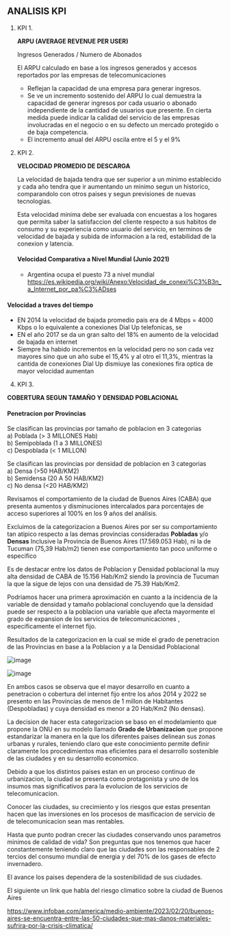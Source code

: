 ## ANALISIS KPI

1. KPI 1.

   **ARPU (AVERAGE REVENUE PER USER)**  

   Ingresos Generados / Numero de Abonados

    El ARPU calculado en base a los ingresos generados y accesos reportados por las empresas de telecomunicaciones 

   - Reflejan la capacidad de una empresa para generar ingresos.
   - Se ve un incremento sostenido del ARPU lo cual demuestra la capacidad de generar ingresos por cada usuario o abonado independiente de la cantidad de usuarios que        presente. En cierta medida puede indicar la calidad del servicio de las empresas involucradas en el negocio o en su defecto un mercado protegido o de baja              competencia.
   - El incremento anual del ARPU oscila entre el 5 y el 9%
   
   
2) KPI 2.
  
   **VELOCIDAD PROMEDIO DE DESCARGA**

   La velocidad de bajada tendra que ser superior a un minimo establecido y cada año tendra que ir aumentando un minimo segun un historico, comparandolo con otros          paises y segun previsiones de nuevas tecnologias.

   Esta velocidad minima debe ser evaluada con encuestas a los hogares que permita saber la satisfaccion del cliente respecto a sus habitos de consumo y su experiencia 
   como usuario del servicio, en terminos de velocidad de bajada y subida de informacion a la red, estabilidad de la conexion y latencia.

   #### Velocidad Comparativa a Nivel Mundial (Junio 2021)

   - Argentina ocupa el puesto 73 a nivel mundial   https://es.wikipedia.org/wiki/Anexo:Velocidad_de_conexi%C3%B3n_a_Internet_por_pa%C3%ADses

#### Velocidad a traves del tiempo

  - EN 2014 la velocidad de bajada promedio pais era de 4 Mbps = 4000 Kbps o lo equivalente a  conexiones Dial Up telefonicas, se 
  - EN el año 2017 se da un gran salto del 18% en aumento de la velocidad de bajada en internet
  - Siempre ha habido incrementos en la velocidad pero no son cada vez mayores sino que un año sube el 15,4% y al otro el 11,3%, mientras la cantida de conexiones Dial
    Up dismiuye las conexiones fira optica de mayor velocidad aumentan

4) KPI 3.

**COBERTURA SEGUN TAMAÑO Y DENSIDAD POBLACIONAL**

#### Penetracion por Provincias

Se clasifican las provincias por tamaño de poblacion en 3 categorias  
a) Poblada        (> 3 MILLONES Hab)  
b) Semipoblada    (1 a 3 MILLONES)  
c) Despoblada     (< 1 MILLON)  

Se clasifican las provincias por densidad de poblacion en 3 categorias  
a) Densa           (>50 HAB/KM2)  
b) Semidensa       (20 A 50 HAB/KM2)  
c) No densa        (<20 HAB/KM2)  

Revisamos el comportamiento de la ciudad de Buenos Aires (CABA) que presenta aumentos y disminuciones intercalados para porcentajes de acceso superiores al 100% en los 9 años del análisis.  

Excluimos de la categorizacion a Buenos Aires por ser su comportamiento tan atipico respecto a las demas provincias consideradas **Pobladas** y/o **Densas**
Inclusive la Provincia de Buenos Aires (17.569.053 Hab), ni la de Tucuman (75,39 Hab/m2) tienen ese comportamiento tan poco uniforme o especifico

Es de destacar entre los datos de Poblacion y Densidad poblacional la muy alta densidad de CABA de 15.156 Hab/Km2 siendo la provincia de Tucuman la que la sigue de lejos con una densidad de 75.39 Hab/Km2.

Podriamos hacer una primera aproximación en cuanto a la incidencia de la variable de densidad y tamaño poblacional concluyendo que la densidad puede ser respecto a la poblacion una variable que afecta mayormente el grado de expansion de los servicios de telecomunicaciones , especificamente el internet fijo.

Resultados de la categorizacion en la cual se mide el grado de penetracion de las Provincias en base a la Poblacion y a la Densidad Poblacional

![image](https://github.com/cprieto76/PI_DA/assets/115907710/bef99ded-0d97-4926-8754-99e1f64549f1)

![image](https://github.com/cprieto76/PI_DA/assets/115907710/acc041b2-3aa4-400a-80b0-4df197ced719)

En ambos casos se observa que el mayor desarrollo en cuanto a penetracion o cobertura del internet fijo entre los años 2014 y 2022 se presento en las Provincias de menos de 1 millon de Habitantes (Despobladas) y cuya densidad es menor a 20 Hab/Km2 (No densas).

La decision de hacer esta categorizacion se baso en el modelamiento que propone la ONU en su modelo llamado **Grado de Urbanizacion** que propone estandarizar la manera en la que los diferentes paises delinean sus zonas urbanas y rurales, teniendo claro que este conocimiento permite definir claramente los procedimientos mas eficientes para el desarrollo sostenible de las ciudades y en su desarrollo economico.

Debido a que los distintos paises estan en un proceso continuo de urbanizacion, la ciudad se presenta como protagonista y uno de los insumos mas significativos para la evolucion de los servicios de telecomunicacion.

Conocer las ciudades, su crecimiento y los riesgos que estas presentan hacen que las inversiones en los procesos de masificacion de servicio de de telecomunicacion sean mas rentables.

Hasta que punto podran crecer las ciudades conservando unos parametros minimos de calidad de vida? Son preguntas que nos tenemos que hacer constantemente teniendo claro que las ciudades son las responsables de 2 tercios del consumo mundial de energia y del 70% de los gases de efecto invernadero.

El avance los paises dependera de la sostenibilidad de sus ciudades.

El siguiente un link que habla del riesgo climatico sobre la ciudad de Buenos Aires

https://www.infobae.com/america/medio-ambiente/2023/02/20/buenos-aires-se-encuentra-entre-las-50-ciudades-que-mas-danos-materiales-sufrira-por-la-crisis-climatica/
